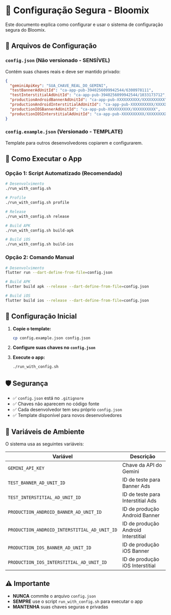 # 🔐 Configuração Segura - Bloomix

Este documento explica como configurar e usar o sistema de configuração segura do Bloomix.

## 📁 Arquivos de Configuração

### `config.json` (Não versionado - SENSÍVEL)

Contém suas chaves reais e deve ser mantido privado:

```json
{
  "geminiApiKey": "SUA_CHAVE_REAL_DO_GEMINI",
  "testBannerAdUnitId": "ca-app-pub-3940256099942544/6300978111",
  "testInterstitialAdUnitId": "ca-app-pub-3940256099942544/1033173712",
  "productionAndroidBannerAdUnitId": "ca-app-pub-XXXXXXXXXX/XXXXXXXXXX",
  "productionAndroidInterstitialAdUnitId": "ca-app-pub-XXXXXXXXXX/XXXXXXXXXX",
  "productionIOSBannerAdUnitId": "ca-app-pub-XXXXXXXXXX/XXXXXXXXXX",
  "productionIOSInterstitialAdUnitId": "ca-app-pub-XXXXXXXXXX/XXXXXXXXXX"
}
```

### `config.example.json` (Versionado - TEMPLATE)

Template para outros desenvolvedores copiarem e configurarem.

## 🚀 Como Executar o App

### Opção 1: Script Automatizado (Recomendado)

```bash
# Desenvolvimento
./run_with_config.sh

# Profile
./run_with_config.sh profile

# Release
./run_with_config.sh release

# Build APK
./run_with_config.sh build-apk

# Build iOS
./run_with_config.sh build-ios
```

### Opção 2: Comando Manual

```bash
# Desenvolvimento
flutter run --dart-define-from-file=config.json

# Build APK
flutter build apk --release --dart-define-from-file=config.json

# Build iOS
flutter build ios --release --dart-define-from-file=config.json
```

## 🔧 Configuração Inicial

1. **Copie o template:**

   ```bash
   cp config.example.json config.json
   ```

2. **Configure suas chaves no `config.json`**

3. **Execute o app:**

   ```bash
   ./run_with_config.sh
   ```

## 🛡️ Segurança

- ✅ `config.json` está no `.gitignore`
- ✅ Chaves não aparecem no código fonte
- ✅ Cada desenvolvedor tem seu próprio `config.json`
- ✅ Template disponível para novos desenvolvedores

## 📱 Variáveis de Ambiente

O sistema usa as seguintes variáveis:

| Variável | Descrição |
|----------|-----------|
| `GEMINI_API_KEY` | Chave da API do Gemini |
| `TEST_BANNER_AD_UNIT_ID` | ID de teste para Banner Ads |
| `TEST_INTERSTITIAL_AD_UNIT_ID` | ID de teste para Interstitial Ads |
| `PRODUCTION_ANDROID_BANNER_AD_UNIT_ID` | ID de produção Android Banner |
| `PRODUCTION_ANDROID_INTERSTITIAL_AD_UNIT_ID` | ID de produção Android Interstitial |
| `PRODUCTION_IOS_BANNER_AD_UNIT_ID` | ID de produção iOS Banner |
| `PRODUCTION_IOS_INTERSTITIAL_AD_UNIT_ID` | ID de produção iOS Interstitial |

## ⚠️ Importante

- **NUNCA** commite o arquivo `config.json`
- **SEMPRE** use o script `run_with_config.sh` para executar o app
- **MANTENHA** suas chaves seguras e privadas
